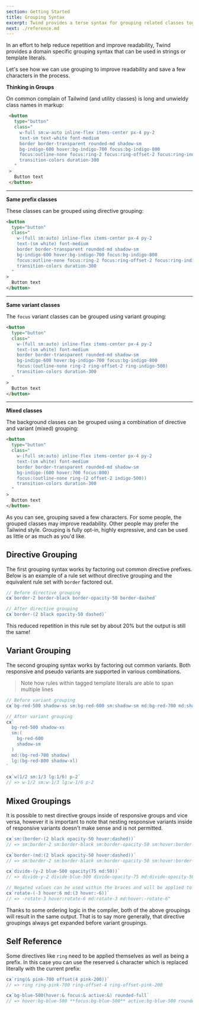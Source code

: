 ```yaml
---
section: Getting Started
title: Grouping Syntax
excerpt: Twind provides a terse syntax for grouping related classes together in an intuitive way.
next: ./reference.md
---
```


In an effort to help reduce repetition and improve readability, Twind provides a domain specific grouping syntax that can be used in strings or template literals.

Let's see how we can use grouping to improve readability and save a few characters in the process.


**Thinking in Groups**

On common complain of Tailwind (and utility classes) is long and unwieldy class names in markup:

```html index.html
 <button
   type="button"
   class="
     w-full sm:w-auto inline-flex items-center px-4 py-2
     text-sm text-white font-medium
     border border-transparent rounded-md shadow-sm
     bg-indigo-600 hover:bg-indigo-700 focus:bg-indigo-800
     focus:outline-none focus:ring-2 focus:ring-offset-2 focus:ring-indigo-500
     transition-colors duration-300
   "
 >
   Button text
 </button>
```

---

**Same prefix classes**

These classes can be grouped using directive grouping:

```html index.html focusLines[4,5] /w-(full sm:auto)/ /text-(sm white)/
<button
  type="button"
  class="
    w-(full sm:auto) inline-flex items-center px-4 py-2
    text-(sm white) font-medium
    border border-transparent rounded-md shadow-sm
    bg-indigo-600 hover:bg-indigo-700 focus:bg-indigo-800
    focus:outline-none focus:ring-2 focus:ring-offset-2 focus:ring-indigo-500
    transition-colors duration-300
  "
>
  Button text
</button>
```

---

**Same variant classes**

The `focus` variant classes can be grouped using variant grouping:

```html index.html focusLines[8]
<button
  type="button"
  class="
    w-(full sm:auto) inline-flex items-center px-4 py-2
    text-(sm white) font-medium
    border border-transparent rounded-md shadow-sm
    bg-indigo-600 hover:bg-indigo-700 focus:bg-indigo-800
    focus:(outline-none ring-2 ring-offset-2 ring-indigo-500)
    transition-colors duration-300
  "
>
  Button text
</button>
```

---

**Mixed classes**

The background classes can be grouped using a combination of directive and variant (mixed) grouping:

```html index.html focusLines[7] /bg-indigo-(600 hover:700 focus:800)/
<button
  type="button"
  class="
    w-(full sm:auto) inline-flex items-center px-4 py-2
    text-(sm white) font-medium
    border border-transparent rounded-md shadow-sm
    bg-indigo-(600 hover:700 focus:800)
    focus:(outline-none ring-(2 offset-2 indigo-500))
    transition-colors duration-300
  "
>
  Button text
</button>
```

As you can see, grouping saved a few characters. For some people, the grouped classes may improve readability. Other people may prefer the Tailwind style. Grouping is fully opt-in, highly expressive, and can be used as little or as much as you'd like.

## Directive Grouping

The first grouping syntax works by factoring out common directive prefixes. Below is an example of a rule set without directive grouping and the equivalent rule set with `border` factored out.

```js
// Before directive grouping
cx`border-2 border-black border-opacity-50 border-dashed`

// After directive grouping
cx`border-(2 black opacity-50 dashed)`
```

This reduced repetition in this rule set by about 20% but the output is still the same!

## Variant Grouping

The second grouping syntax works by factoring out common variants. Both responsive and pseudo variants are supported in various combinations.

> Note how rules within tagged template literals are able to span multiple lines

```js
// Before variant grouping
cx`bg-red-500 shadow-xs sm:bg-red-600 sm:shadow-sm md:bg-red-700 md:shadow lg:bg-red-800 lg:shadow-xl`

// After variant grouping
cx`
  bg-red-500 shadow-xs
  sm:(
    bg-red-600
    shadow-sm
  )
  md:(bg-red-700 shadow)
  lg:(bg-red-800 shadow-xl)
`

cx`w(1/2 sm:1/3 lg:1/6) p-2`
// => w-1/2 sm:w-1/3 lg:w-1/6 p-2
```

## Mixed Groupings

It is possible to nest directive groups inside of responsive groups and vice versa, however it is important to note that nesting responsive variants inside of responsive variants doesn't make sense and is not permitted.

```js
cx`sm:(border-(2 black opacity-50 hover:dashed))`
// => sm:border-2 sm:border-black sm:border-opacity-50 sm:hover:border-dashed

cx`border-(md:(2 black opacity-50 hover:dashed))`
// => sm:border-2 sm:border-black sm:border-opacity-50 sm:hover:border-dashed

cx`divide-(y-2 blue-500 opacity(75 md:50))`
// => divide-y-2 divide-blue-500 divide-opacity-75 md:divide-opacity-50

// Negated values can be used within the braces and will be applied to the directive:
cx`rotate-(-3 hover:6 md:(3 hover:-6))`
// => -rotate-3 hover:rotate-6 md:rotate-3 md:hover:-rotate-6"
```

Thanks to some ordering logic in the compiler, both of the above groupings will result in the same output. That is to say more generally, that directive groupings always get expanded before variant groupings.

## Self Reference

Some directives like `ring` need to be applied themselves as well as being a prefix. In this case you can use the reserved `&` character which is replaced literally with the current prefix:

```js app.js highlight=2:4 focus=1,3-4
cx`ring(& pink-700 offset(4 pink-200))`
// => ring ring-pink-700 ring-offset-4 ring-offset-pink-200

cx`bg-blue-500(hover:& focus:& active:&) rounded-full`
// => hover:bg-blue-500 **focus:bg-blue-500** active:bg-blue-500 rounded-full
```
